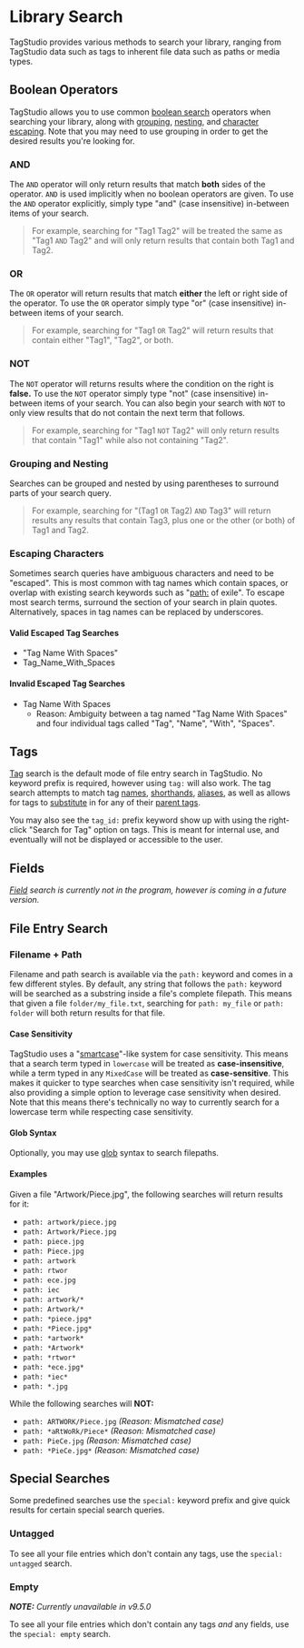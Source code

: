 # Library Search

TagStudio provides various methods to search your library, ranging from TagStudio data such as tags to inherent file data such as paths or media types.

## Boolean Operators

TagStudio allows you to use common [boolean search](https://en.wikipedia.org/wiki/Full-text_search#Boolean_queries) operators when searching your library, along with [grouping](#grouping-and-nesting), [nesting](#grouping-and-nesting), and [character escaping](#escaping-characters). Note that you may need to use grouping in order to get the desired results you're looking for.

### AND

The `AND` operator will only return results that match **both** sides of the operator. `AND` is used implicitly when no boolean operators are given. To use the `AND` operator explicitly, simply type "and" (case insensitive) in-between items of your search.

> For example, searching for "Tag1 Tag2" will be treated the same as "Tag1 `AND` Tag2" and will only return results that contain both Tag1 and Tag2.

### OR

The `OR` operator will return results that match **either** the left or right side of the operator. To use the `OR` operator simply type "or" (case insensitive) in-between items of your search.

> For example, searching for "Tag1 `OR` Tag2" will return results that contain either "Tag1", "Tag2", or both.

### NOT

The `NOT` operator will returns results where the condition on the right is **false.** To use the `NOT` operator simply type "not" (case insensitive) in-between items of your search. You can also begin your search with `NOT` to only view results that do not contain the next term that follows.

> For example, searching for "Tag1 `NOT` Tag2" will only return results that contain "Tag1" while also not containing "Tag2".

### Grouping and Nesting

Searches can be grouped and nested by using parentheses to surround parts of your search query.

> For example, searching for "(Tag1 `OR` Tag2) `AND` Tag3" will return results any results that contain Tag3, plus one or the other (or both) of Tag1 and Tag2.

### Escaping Characters

Sometimes search queries have ambiguous characters and need to be "escaped". This is most common with tag names which contain spaces, or overlap with existing search keywords such as "[path:](#filename--filepath) of exile". To escape most search terms, surround the section of your search in plain quotes. Alternatively, spaces in tag names can be replaced by underscores.

#### Valid Escaped Tag Searches

-   "Tag Name With Spaces"
-   Tag_Name_With_Spaces

#### Invalid Escaped Tag Searches

-   Tag Name With Spaces
    -   Reason: Ambiguity between a tag named "Tag Name With Spaces" and four individual tags called "Tag", "Name", "With", "Spaces".

## Tags

[Tag](#tags) search is the default mode of file entry search in TagStudio. No keyword prefix is required, however using `tag:` will also work. The tag search attempts to match tag [names](tag.md#name), [shorthands](tag.md#shorthand), [aliases](tag.md#aliases), as well as allows for tags to [substitute](tag.md#intuition-via-substitution) in for any of their [parent tags](tag.md#parent-tags).

You may also see the `tag_id:` prefix keyword show up with using the right-click "Search for Tag" option on tags. This is meant for internal use, and eventually will not be displayed or accessible to the user.

## Fields

_[Field](field.md) search is currently not in the program, however is coming in a future version._

## File Entry Search

### Filename + Path

Filename and path search is available via the `path:` keyword and comes in a few different styles. By default, any string that follows the `path:` keyword will be searched as a substring inside a file's complete filepath. This means that given a file `folder/my_file.txt`, searching for `path: my_file` or `path: folder` will both return results for that file.

#### Case Sensitivity

TagStudio uses a "[smartcase](https://neovim.io/doc/user/options.html#'smartcase')"-like system for case sensitivity. This means that a search term typed in `lowercase` will be treated as **case-insensitive**, while a term typed in any `MixedCase` will be treated as **case-sensitive**. This makes it quicker to type searches when case sensitivity isn't required, while also providing a simple option to leverage case sensitivity when desired. Note that this means there's technically no way to currently search for a lowercase term while respecting case sensitivity.

#### Glob Syntax

Optionally, you may use [glob](<https://en.wikipedia.org/wiki/Glob_(programming)>) syntax to search filepaths.

#### Examples

Given a file "Artwork/Piece.jpg", the following searches will return results for it:

-   `path: artwork/piece.jpg`
-   `path: Artwork/Piece.jpg`
-   `path: piece.jpg`
-   `path: Piece.jpg`
-   `path: artwork`
-   `path: rtwor`
-   `path: ece.jpg`
-   `path: iec`
-   `path: artwork/*`
-   `path: Artwork/*`
-   `path: *piece.jpg*`
-   `path: *Piece.jpg*`
-   `path: *artwork*`
-   `path: *Artwork*`
-   `path: *rtwor*`
-   `path: *ece.jpg*`
-   `path: *iec*`
-   `path: *.jpg`

While the following searches will **NOT:**

-   `path: ARTWORK/Piece.jpg` _(Reason: Mismatched case)_
-   `path: *aRtWoRk/Piece*` _(Reason: Mismatched case)_
-   `path: PieCe.jpg` _(Reason: Mismatched case)_
-   `path: *PieCe.jpg*` _(Reason: Mismatched case)_

## Special Searches

Some predefined searches use the `special:` keyword prefix and give quick results for certain special search queries.

### Untagged

To see all your file entries which don't contain any tags, use the `special: untagged` search.

### Empty

**_NOTE:_** _Currently unavailable in v9.5.0_

To see all your file entries which don't contain any tags _and_ any fields, use the `special: empty` search.

